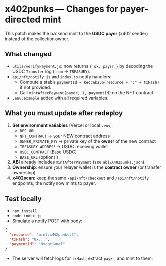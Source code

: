 # x402punks — Changes for payer-directed mint

This patch makes the backend mint to the **USDC payer** (x402 sender) instead of the collection owner.

## What changed
- `utils/verifyPayment.js`: now returns `{ ok, payer }` by decoding the USDC `Transfer` log (`from` → `TREASURY`).
- `api/nft/notify.js` and `index.js` notify handlers:
  - Compute a stable `paymentId = keccak256(resource + ":" + txHash)` if not provided.
  - Call `mintAfterPayment(payer, 1, paymentId)` on the NFT contract.
- `.env.example` added with all required variables.

## What you must update after redeploy
1. **Set environment variables** (Vercel or local `.env`):
   - `RPC_URL`
   - `NFT_CONTRACT` → your NEW contract address
   - `OWNER_PRIVATE_KEY` → private key of the **owner** of the new contract
   - `TREASURY_ADDRESS` → USDC receiving wallet
   - `USDC_CONTRACT` (Base USDC)
   - `BASE_URL` (optional)
2. **ABI** already includes `mintAfterPayment` (see `abi/X402punks.json`).
3. **Ownership**: ensure your relayer wallet is the **contract owner** (or transfer ownership).
4. **x402scan**: keep the same `/api/nft/checkout` and `/api/nft/notify` endpoints; the notify now mints to payer.

## Test locally
- `npm install`
- `node index.js`
- Simulate a notify POST with body: 
```json
{
  "resource": "mint:x402punks:1",
  "txHash": "0x...",
  "paymentId": "0xoptional"
}
```
- The server will fetch logs for `txHash`, extract `payer`, and mint to them.
